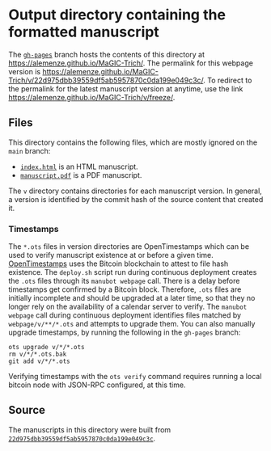 # Output directory containing the formatted manuscript

The [`gh-pages`](https://github.com/alemenze/MaGIC-Trich/tree/gh-pages) branch hosts the contents of this directory at <https://alemenze.github.io/MaGIC-Trich/>.
The permalink for this webpage version is <https://alemenze.github.io/MaGIC-Trich/v/22d975dbb39559df5ab5957870c0da199e049c3c/>.
To redirect to the permalink for the latest manuscript version at anytime, use the link <https://alemenze.github.io/MaGIC-Trich/v/freeze/>.

## Files

This directory contains the following files, which are mostly ignored on the `main` branch:

+ [`index.html`](index.html) is an HTML manuscript.
+ [`manuscript.pdf`](manuscript.pdf) is a PDF manuscript.

The `v` directory contains directories for each manuscript version.
In general, a version is identified by the commit hash of the source content that created it.

### Timestamps

The `*.ots` files in version directories are OpenTimestamps which can be used to verify manuscript existence at or before a given time.
[OpenTimestamps](https://opentimestamps.org/) uses the Bitcoin blockchain to attest to file hash existence.
The `deploy.sh` script run during continuous deployment creates the `.ots` files through its `manubot webpage` call.
There is a delay before timestamps get confirmed by a Bitcoin block.
Therefore, `.ots` files are initially incomplete and should be upgraded at a later time, so that they no longer rely on the availability of a calendar server to verify.
The `manubot webpage` call during continuous deployment identifies files matched by `webpage/v/**/*.ots` and attempts to upgrade them.
You can also manually upgrade timestamps, by running the following in the `gh-pages` branch:

```shell
ots upgrade v/*/*.ots
rm v/*/*.ots.bak
git add v/*/*.ots
```

Verifying timestamps with the `ots verify` command requires running a local bitcoin node with JSON-RPC configured, at this time.

## Source

The manuscripts in this directory were built from
[`22d975dbb39559df5ab5957870c0da199e049c3c`](https://github.com/alemenze/MaGIC-Trich/commit/22d975dbb39559df5ab5957870c0da199e049c3c).
